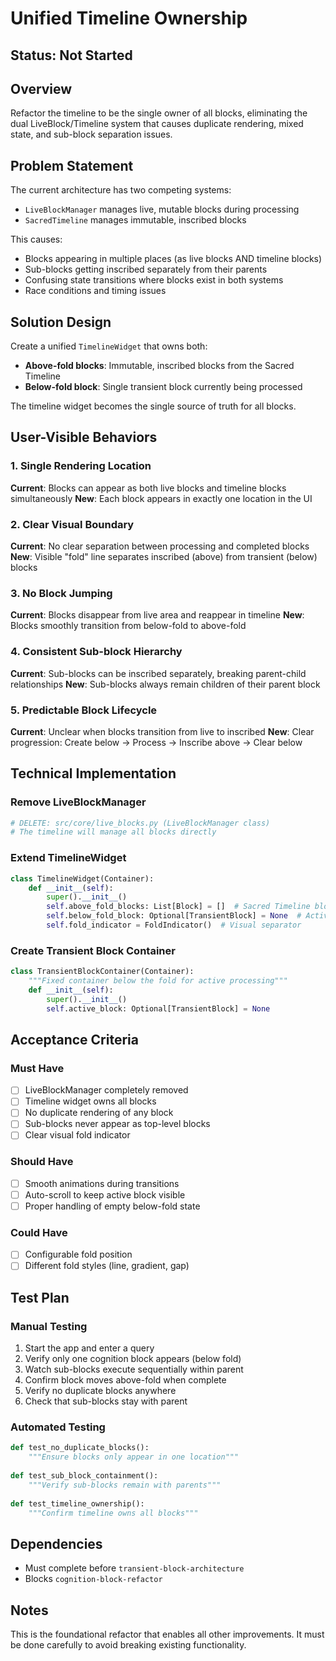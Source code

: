 # Unified Timeline Ownership

## Status: Not Started

## Overview
Refactor the timeline to be the single owner of all blocks, eliminating the dual LiveBlock/Timeline system that causes duplicate rendering, mixed state, and sub-block separation issues.

## Problem Statement
The current architecture has two competing systems:
- `LiveBlockManager` manages live, mutable blocks during processing
- `SacredTimeline` manages immutable, inscribed blocks

This causes:
- Blocks appearing in multiple places (as live blocks AND timeline blocks)
- Sub-blocks getting inscribed separately from their parents
- Confusing state transitions where blocks exist in both systems
- Race conditions and timing issues

## Solution Design
Create a unified `TimelineWidget` that owns both:
- **Above-fold blocks**: Immutable, inscribed blocks from the Sacred Timeline
- **Below-fold block**: Single transient block currently being processed

The timeline widget becomes the single source of truth for all blocks.

## User-Visible Behaviors

### 1. Single Rendering Location
**Current**: Blocks can appear as both live blocks and timeline blocks simultaneously
**New**: Each block appears in exactly one location in the UI

### 2. Clear Visual Boundary  
**Current**: No clear separation between processing and completed blocks
**New**: Visible "fold" line separates inscribed (above) from transient (below) blocks

### 3. No Block Jumping
**Current**: Blocks disappear from live area and reappear in timeline
**New**: Blocks smoothly transition from below-fold to above-fold

### 4. Consistent Sub-block Hierarchy
**Current**: Sub-blocks can be inscribed separately, breaking parent-child relationships
**New**: Sub-blocks always remain children of their parent block

### 5. Predictable Block Lifecycle
**Current**: Unclear when blocks transition from live to inscribed
**New**: Clear progression: Create below → Process → Inscribe above → Clear below

## Technical Implementation

### Remove LiveBlockManager
```python
# DELETE: src/core/live_blocks.py (LiveBlockManager class)
# The timeline will manage all blocks directly
```

### Extend TimelineWidget
```python
class TimelineWidget(Container):
    def __init__(self):
        super().__init__()
        self.above_fold_blocks: List[Block] = []  # Sacred Timeline blocks
        self.below_fold_block: Optional[TransientBlock] = None  # Active block
        self.fold_indicator = FoldIndicator()  # Visual separator
```

### Create Transient Block Container
```python
class TransientBlockContainer(Container):
    """Fixed container below the fold for active processing"""
    def __init__(self):
        super().__init__()
        self.active_block: Optional[TransientBlock] = None
```

## Acceptance Criteria

### Must Have
- [ ] LiveBlockManager completely removed
- [ ] Timeline widget owns all blocks
- [ ] No duplicate rendering of any block
- [ ] Sub-blocks never appear as top-level blocks
- [ ] Clear visual fold indicator

### Should Have  
- [ ] Smooth animations during transitions
- [ ] Auto-scroll to keep active block visible
- [ ] Proper handling of empty below-fold state

### Could Have
- [ ] Configurable fold position
- [ ] Different fold styles (line, gradient, gap)

## Test Plan

### Manual Testing
1. Start the app and enter a query
2. Verify only one cognition block appears (below fold)
3. Watch sub-blocks execute sequentially within parent
4. Confirm block moves above-fold when complete
5. Verify no duplicate blocks anywhere
6. Check that sub-blocks stay with parent

### Automated Testing
```python
def test_no_duplicate_blocks():
    """Ensure blocks only appear in one location"""
    
def test_sub_block_containment():
    """Verify sub-blocks remain with parents"""
    
def test_timeline_ownership():
    """Confirm timeline owns all blocks"""
```

## Dependencies
- Must complete before `transient-block-architecture`
- Blocks `cognition-block-refactor`

## Notes
This is the foundational refactor that enables all other improvements. It must be done carefully to avoid breaking existing functionality.